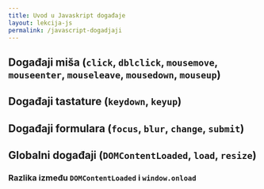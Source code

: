 ```yaml
---
title: Uvod u Javaskript događaje
layout: lekcija-js
permalink: /javascript-dogadjaji
---
```


## Događaji miša (`click`, `dblclick`, `mousemove`, `mouseenter`, `mouseleave`, `mousedown`, `mouseup`)

## Događaji tastature (`keydown`, `keyup`)

## Događaji formulara (`focus`, `blur`, `change`, `submit`)

## Globalni događaji (`DOMContentLoaded`, `load`, `resize`)

### Razlika između `DOMContentLoaded` i `window.onload`
